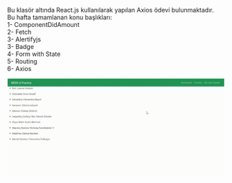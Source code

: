 Bu klasör altında React.js kullanılarak yapılan Axios ödevi bulunmaktadır. <br/>
Bu hafta tamamlanan konu başlıkları:<br/>
1- ComponentDidAmount <br/>
2- Fetch <br/>
3- Alertifyjs <br/>
3- Badge <br/>
4- Form with State <br/>
5- Routing <br/>
6- Axios <br/>

![](https://github.com/muratfidann11/LC-Waikiki-React.js/blob/main/HW6/axios-app.gif)
